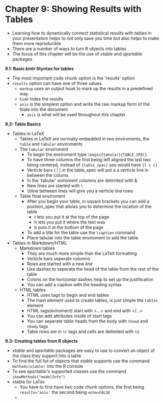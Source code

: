 **Chapter 9: Showing Results with Tables**
========================================================
- Learning how to dynamically connect statistical results with tables in your presentation helps to not only save you time but also helps to make them more reproducible
- There are a number of ways to turn R objects into tables 
- The focus of this chapter will be the use of _xtable_ and _apsrtable_ packages  

**9.1: Basic _knitr_ Styntax for tables**
- The most important code chunk option is the 'results' option
- `results` option can have one of three values 
  - `markup` uses an output hook to mark up the results in a predefined way
  - `hide` hides the results
  - `asis` is the simplest option and write the raw markup form of the tbale into the document 
      - `asis` is what will be used throughout this chapter  
      
**9.2: Table Basics**
- Tables in LaTeX 
  - Tables in LaTeX are normally embedded in two enviroments, the `table` and `tabular` enviroments 
  - The `tabular` enviroment
      - To begin the enviroment type `\begin{tabular}{TABLE_SPEC}`
      - To have three columns the first being left aligned the last two being centered, instead of `{table_spac}` you would have `{l c c}`
      - Verticle bars ( | ) in the table_spec will put a a verticle line in between the colums
      - In the 'tabular' eviroment columns are delimited with & 
      - New lines are started with \\ 
      - \hline between lines will give you a verticle line rows 
  - Table float enviroment 
      - After you begin your table, in square brackets you can add a position_spec that allows you to determine the location of the table
          - t lets you put it at the top of the page
          - h lets you put it where the text was
          - b puts it at the bottom of the page 
      - To add a title for the table use the `\caption` command 
      - Place tabular into the table enviroment to add the table
- Tables in Markdown/HTML
  - Markdown tables
      - They are much more simple than the LaTeX formatting 
      - Verticle bars seperate columns 
      - Rows are started with a new line
      - Use dashes to seperate the head of the table from the rest of the table 
      - Colons on the horizontal dashes help to set up the justification
      - You can add a caption with the heading syntax
  - HTML tables
      - HTML uses tags to begin and end tables 
      - The main element used to create tables, is just simple the `tables` element 
      - HTML tags(eviroment) start with <...> and end with </...>
      - You can add attributes inside of start tags 
      - You can seperate table heads from the body with `thead` and `tbody` tags 
      - Table rows are in `tr` tags and cells are delimited with `td`  
      
**9.3: Creating tables from R objects**
- _xtable_ and _apsrtable_ packages are easy to use to convert an object of the class they support into a table 
- To find the full list of objects that _xtable_ supports use the command `methods(xtable)` into the R console 
- To see _apsrtable's_ supported classes use the command `showMethods("modelInfo")`
- xtable for LaTex
  - You have to first have two code chunk options, the first being `results='asis'` the second being `echo=FALSE`
  - 
    

